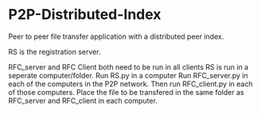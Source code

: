 # P2P-Distributed-Index
Peer to peer file transfer application with a distributed peer index.

RS is the registration server.

RFC_server and RFC Client both need to be run in all clients
RS is run in a seperate computer/folder.
Run RS.py in a computer
Run RFC_server.py in each of the computers in the P2P network.
Then run RFC_client.py in each of those computers.
Place the file to be transfered in the same folder as RFC_server and RFC_client in each computer.
